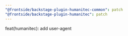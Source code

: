 ```yaml
---
"@frontside/backstage-plugin-humanitec-common": patch
"@frontside/backstage-plugin-humanitec": patch
---
```


feat(humanitec): add user-agent
